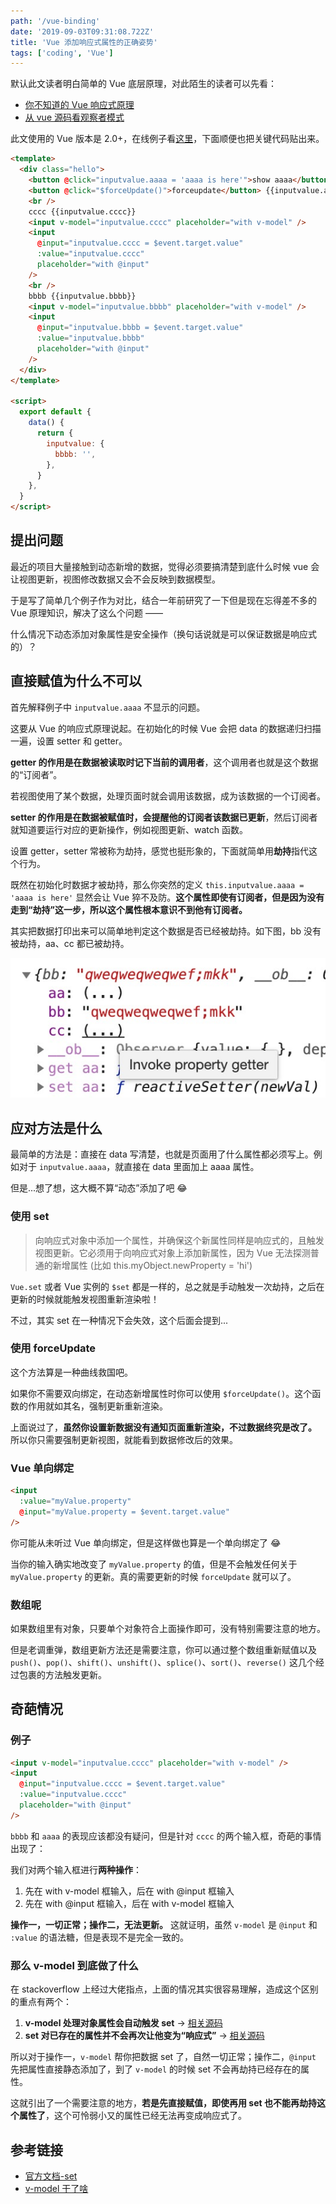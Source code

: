 ```yaml
---
path: '/vue-binding'
date: '2019-09-03T09:31:08.722Z'
title: 'Vue 添加响应式属性的正确姿势'
tags: ['coding', 'Vue']
---
```


默认此文读者明白简单的 Vue 底层原理，对此陌生的读者可以先看：

- [你不知道的 Vue 响应式原理](https://juejin.im/post/5a734b6cf265da4e70719386)
- [从 vue 源码看观察者模式](https://zhuanlan.zhihu.com/p/33373207)

此文使用的 Vue 版本是 2.0+，在线例子看[这里](https://codesandbox.io/s/v-model-3j96f)，下面顺便也把关键代码贴出来。

```html
<template>
  <div class="hello">
    <button @click="inputvalue.aaaa = 'aaaa is here'">show aaaa</button>
    <button @click="$forceUpdate()">forceupdate</button> {{inputvalue.aaaa}}
    <br />
    cccc {{inputvalue.cccc}}
    <input v-model="inputvalue.cccc" placeholder="with v-model" />
    <input
      @input="inputvalue.cccc = $event.target.value"
      :value="inputvalue.cccc"
      placeholder="with @input"
    />
    <br />
    bbbb {{inputvalue.bbbb}}
    <input v-model="inputvalue.bbbb" placeholder="with v-model" />
    <input
      @input="inputvalue.bbbb = $event.target.value"
      :value="inputvalue.bbbb"
      placeholder="with @input"
    />
  </div>
</template>

<script>
  export default {
    data() {
      return {
        inputvalue: {
          bbbb: '',
        },
      }
    },
  }
</script>
```

## 提出问题

最近的项目大量接触到动态新增的数据，觉得必须要搞清楚到底什么时候 vue 会让视图更新，视图修改数据又会不会反映到数据模型。

于是写了简单几个例子作为对比，结合一年前研究了一下但是现在忘得差不多的 Vue 原理知识，解决了这么个问题 ——

什么情况下动态添加对象属性是安全操作（换句话说就是可以保证数据是响应式的）？

## 直接赋值为什么不可以

首先解释例子中 `inputvalue.aaaa` 不显示的问题。

这要从 Vue 的响应式原理说起。在初始化的时候 Vue 会把 data 的数据递归扫描一遍，设置 setter 和 getter。

**getter 的作用是在数据被读取时记下当前的调用者**，这个调用者也就是这个数据的“订阅者”。

若视图使用了某个数据，处理页面时就会调用该数据，成为该数据的一个订阅者。

**setter 的作用是在数据被赋值时，会提醒他的订阅者该数据已更新**，然后订阅者就知道要运行对应的更新操作，例如视图更新、watch 函数。

设置 getter，setter 常被称为劫持，感觉也挺形象的，下面就简单用**劫持**指代这个行为。

既然在初始化时数据才被劫持，那么你突然的定义 `this.inputvalue.aaaa = 'aaaa is here'` 显然会让 Vue 猝不及防。**这个属性即使有订阅者，但是因为没有走到“劫持”这一步，所以这个属性根本意识不到他有订阅者。**

其实把数据打印出来可以简单地判定这个数据是否已经被劫持。如下图，bb 没有被劫持，aa、cc 都已被劫持。

![](property.png)

## 应对方法是什么

最简单的方法是：直接在 data 写清楚，也就是页面用了什么属性都必须写上。例如对于 `inputvalue.aaaa`，就直接在 data 里面加上 aaaa 属性。

但是...想了想，这大概不算“动态”添加了吧 😂

### 使用 set

> 向响应式对象中添加一个属性，并确保这个新属性同样是响应式的，且触发视图更新。它必须用于向响应式对象上添加新属性，因为 Vue 无法探测普通的新增属性 (比如 this.myObject.newProperty = 'hi')

`Vue.set` 或者 Vue 实例的 `$set` 都是一样的，总之就是手动触发一次劫持，之后在更新的时候就能触发视图重新渲染啦！

不过，其实 set 在一种情况下会失效，这个后面会提到...

### 使用 forceUpdate

这个方法算是一种曲线救国吧。

如果你不需要双向绑定，在动态新增属性时你可以使用 `$forceUpdate()`。这个函数的作用就如其名，强制更新重新渲染。

上面说过了，**虽然你设置新数据没有通知页面重新渲染，不过数据终究是改了。** 所以你只需要强制更新视图，就能看到数据修改后的效果。

### Vue 单向绑定

```html
<input
  :value="myValue.property"
  @input="myValue.property = $event.target.value"
/>
```

你可能从未听过 Vue 单向绑定，但是这样做也算是一个单向绑定了 😂

当你的输入确实地改变了 `myValue.property` 的值，但是不会触发任何关于 `myValue.property` 的更新。真的需要更新的时候 `forceUpdate` 就可以了。

### 数组呢

如果数组里有对象，只要单个对象符合上面操作即可，没有特别需要注意的地方。

但是老调重弹，数组更新方法还是需要注意，你可以通过整个数组重新赋值以及 `push()`、`pop()`、`shift()`、`unshift()`、`splice()`、`sort()`、`reverse()` 这几个经过包裹的方法触发更新。

## 奇葩情况

### 例子

```html
<input v-model="inputvalue.cccc" placeholder="with v-model" />
<input
  @input="inputvalue.cccc = $event.target.value"
  :value="inputvalue.cccc"
  placeholder="with @input"
/>
```

`bbbb` 和 `aaaa` 的表现应该都没有疑问，但是针对 `cccc` 的两个输入框，奇葩的事情出现了：

我们对两个输入框进行**两种操作**：

1. 先在 with v-model 框输入，后在 with @input 框输入
2. 先在 with @input 框输入，后在 with v-model 框输入

**操作一，一切正常；操作二，无法更新。** 这就证明，虽然 `v-model` 是 `@input` 和 `:value` 的语法糖，但是表现不是完全一致的。

### 那么 v-model 到底做了什么

在 stackoverflow 上经过大佬指点，上面的情况其实很容易理解，造成这个区别的重点有两个：

1. **v-model 处理对象属性会自动触发 set** -> [相关源码](https://github.com/vuejs/vue/blob/399b53661b167e678e1c740ce788ff6699096734/src/compiler/directives/model.js#L44)
2. **set 对已存在的属性并不会再次让他变为“响应式”** -> [相关源码](https://github.com/vuejs/vue/blob/399b53661b167e678e1c740ce788ff6699096734/src/core/observer/index.js#L212)

所以对于操作一，`v-model` 帮你把数据 set 了，自然一切正常；操作二，`@input` 先把属性直接静态添加了，到了 `v-model` 的时候 set 不会再劫持已经存在的属性。

这就引出了一个需要注意的地方，**若是先直接赋值，即使再用 set 也不能再劫持这个属性了**，这个可怜弱小又的属性已经无法再变成响应式了。

## 参考链接

- [官方文档-set](https://cn.vuejs.org/v2/api/#Vue-set)
- [v-model 干了啥](https://stackoverflow.com/questions/57780626/how-v-model-make-a-property-of-object-reactive)
